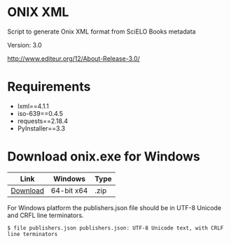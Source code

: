 # ONIX XML
Script to generate Onix XML format from SciELO Books metadata

Version: 3.0

http://www.editeur.org/12/About-Release-3.0/


# Requirements

- lxml==4.1.1
- iso-639==0.4.5
- requests==2.18.4
- PyInstaller==3.3


# Download onix.exe for Windows

|Link     | Windows | Type  |
| --------|---------|-------|
|[Download](https://github.com/scieloorg/scielobooks_exports/raw/master/onix/dist/onix.zip)  | 64-bit x64| .zip  |

For Windows platform the publishers.json file should be in UTF-8 Unicode and CRFL line terminators.

`$ file publishers.json
publishers.json: UTF-8 Unicode text, with CRLF line terminators`
